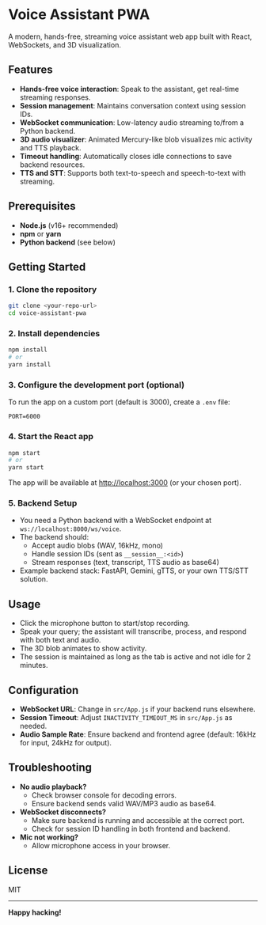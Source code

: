 # Voice Assistant PWA

A modern, hands-free, streaming voice assistant web app built with React, WebSockets, and 3D visualization.

## Features
- **Hands-free voice interaction**: Speak to the assistant, get real-time streaming responses.
- **Session management**: Maintains conversation context using session IDs.
- **WebSocket communication**: Low-latency audio streaming to/from a Python backend.
- **3D audio visualizer**: Animated Mercury-like blob visualizes mic activity and TTS playback.
- **Timeout handling**: Automatically closes idle connections to save backend resources.
- **TTS and STT**: Supports both text-to-speech and speech-to-text with streaming.

## Prerequisites
- **Node.js** (v16+ recommended)
- **npm** or **yarn**
- **Python backend** (see below)

## Getting Started

### 1. Clone the repository
```bash
git clone <your-repo-url>
cd voice-assistant-pwa
```

### 2. Install dependencies
```bash
npm install
# or
yarn install
```

### 3. Configure the development port (optional)
To run the app on a custom port (default is 3000), create a `.env` file:
```
PORT=6000
```

### 4. Start the React app
```bash
npm start
# or
yarn start
```

The app will be available at [http://localhost:3000](http://localhost:3000) (or your chosen port).

### 5. Backend Setup
- You need a Python backend with a WebSocket endpoint at `ws://localhost:8000/ws/voice`.
- The backend should:
  - Accept audio blobs (WAV, 16kHz, mono)
  - Handle session IDs (sent as `__session__:<id>`)
  - Stream responses (text, transcript, TTS audio as base64)
- Example backend stack: FastAPI, Gemini, gTTS, or your own TTS/STT solution.

## Usage
- Click the microphone button to start/stop recording.
- Speak your query; the assistant will transcribe, process, and respond with both text and audio.
- The 3D blob animates to show activity.
- The session is maintained as long as the tab is active and not idle for 2 minutes.

## Configuration
- **WebSocket URL**: Change in `src/App.js` if your backend runs elsewhere.
- **Session Timeout**: Adjust `INACTIVITY_TIMEOUT_MS` in `src/App.js` as needed.
- **Audio Sample Rate**: Ensure backend and frontend agree (default: 16kHz for input, 24kHz for output).

## Troubleshooting
- **No audio playback?**
  - Check browser console for decoding errors.
  - Ensure backend sends valid WAV/MP3 audio as base64.
- **WebSocket disconnects?**
  - Make sure backend is running and accessible at the correct port.
  - Check for session ID handling in both frontend and backend.
- **Mic not working?**
  - Allow microphone access in your browser.

## License
MIT

---

**Happy hacking!**
